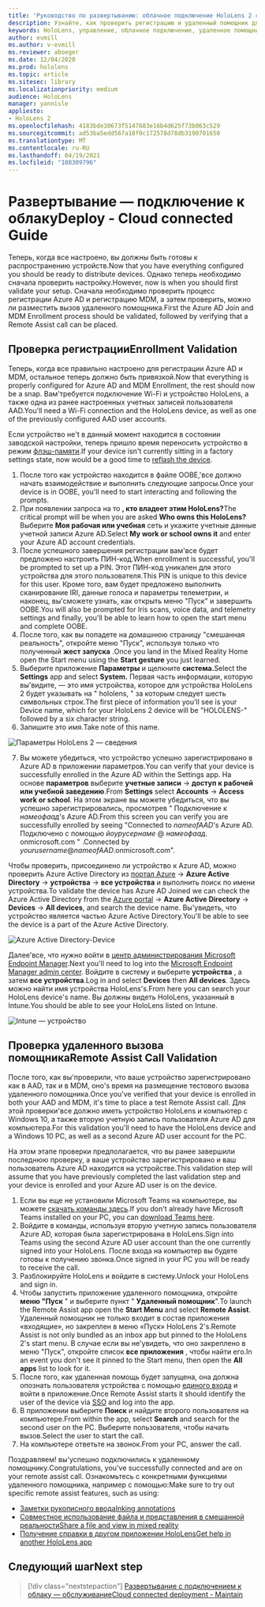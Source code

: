 ```yaml
---
title: 'Руководство по развертыванию: облачное подключение HoloLens 2 с помощью удаленного помощника для развертывания'
description: Узнайте, как проверить регистрацию и удаленный помощник для устройств HoloLens в сети, подключенной к облаку.
keywords: HoloLens, управление, облачное подключение, удаленное помощник, AAD, Azure AD, MDM, управление мобильными устройствами
author: evmill
ms.author: v-evmill
ms.reviewer: aboeger
ms.date: 12/04/2020
ms.prod: hololens
ms.topic: article
ms.sitesec: library
ms.localizationpriority: medium
audience: HoloLens
manager: yannisle
appliesto:
- HoloLens 2
ms.openlocfilehash: 4183bde30673f5147683e16b4d625f73b063c529
ms.sourcegitcommit: ad53ba5edd567a18f0c172578d78db3190701650
ms.translationtype: MT
ms.contentlocale: ru-RU
ms.lasthandoff: 04/19/2021
ms.locfileid: "108309796"
---
```

# <a name="deploy---cloud-connected-guide"></a><span data-ttu-id="4280f-104">Развертывание — подключение к облаку</span><span class="sxs-lookup"><span data-stu-id="4280f-104">Deploy - Cloud connected Guide</span></span>

<span data-ttu-id="4280f-105">Теперь, когда все настроено, вы должны быть готовы к распространению устройств.</span><span class="sxs-lookup"><span data-stu-id="4280f-105">Now that you have everything configured you should be ready to distribute devices.</span></span> <span data-ttu-id="4280f-106">Однако теперь необходимо сначала проверить настройку.</span><span class="sxs-lookup"><span data-stu-id="4280f-106">However, now is when you should first validate your setup.</span></span> <span data-ttu-id="4280f-107">Сначала необходимо проверить процесс регистрации Azure AD и регистрацию MDM, а затем проверить, можно ли разместить вызов удаленного помощника.</span><span class="sxs-lookup"><span data-stu-id="4280f-107">First the Azure AD Join and MDM Enrollment process should be validated, followed by verifying that a Remote Assist call can be placed.</span></span>

## <a name="enrollment-validation"></a><span data-ttu-id="4280f-108">Проверка регистрации</span><span class="sxs-lookup"><span data-stu-id="4280f-108">Enrollment Validation</span></span>

<span data-ttu-id="4280f-109">Теперь, когда все правильно настроено для регистрации Azure AD и MDM, остальное теперь должно быть привязкой.</span><span class="sxs-lookup"><span data-stu-id="4280f-109">Now that everything is properly configured for Azure AD and MDM Enrollment, the rest should now be a snap.</span></span> <span data-ttu-id="4280f-110">Вам&#39;требуется подключение Wi-Fi и устройство HoloLens, а также одна из ранее настроенных учетных записей пользователя AAD.</span><span class="sxs-lookup"><span data-stu-id="4280f-110">You&#39;ll need a Wi-Fi connection and the HoloLens device, as well as one of the previously configured AAD user accounts.</span></span>

<span data-ttu-id="4280f-111">Если устройство не&#39;t в данный момент находится в состоянии заводской настройки, теперь пришло время переносить устройство в режим [флэш-памяти](https://docs.microsoft.com/hololens/hololens-recovery#clean-reflash-the-device).</span><span class="sxs-lookup"><span data-stu-id="4280f-111">If your device isn&#39;t currently sitting in a factory settings state, now would be a good time to [reflash the device](https://docs.microsoft.com/hololens/hololens-recovery#clean-reflash-the-device).</span></span>

1. <span data-ttu-id="4280f-112">После того как устройство находится в файле OOBE,&#39;все должно начать взаимодействие и выполнить следующие запросы.</span><span class="sxs-lookup"><span data-stu-id="4280f-112">Once your device is in OOBE, you&#39;ll need to start interacting and following the prompts.</span></span> 
1. <span data-ttu-id="4280f-113">При появлении запроса на то **, кто владеет этим HoloLens?**</span><span class="sxs-lookup"><span data-stu-id="4280f-113">The critical prompt will be when you are asked **Who owns this HoloLens?**</span></span> <span data-ttu-id="4280f-114">Выберите **Моя рабочая или учебная** сеть и укажите учетные данные учетной записи Azure AD.</span><span class="sxs-lookup"><span data-stu-id="4280f-114">Select **My work or school owns it** and enter your Azure AD account credentials.</span></span>
1. <span data-ttu-id="4280f-115">После успешного завершения регистрации вам&#39;все будет предложено настроить ПИН-код.</span><span class="sxs-lookup"><span data-stu-id="4280f-115">When enrollment is successful, you&#39;ll be prompted to set up a PIN.</span></span> <span data-ttu-id="4280f-116">Этот ПИН-код уникален для этого устройства для этого пользователя.</span><span class="sxs-lookup"><span data-stu-id="4280f-116">This PIN is unique to this device for this user.</span></span> <span data-ttu-id="4280f-117">Кроме того, вам будет предложено выполнить сканирование IRI, данные голоса и параметры телеметрии, и наконец, вы&#39;сможете узнать, как открыть меню "Пуск" и завершить OOBE.</span><span class="sxs-lookup"><span data-stu-id="4280f-117">You will also be prompted for Iris scans, voice data, and telemetry settings and finally, you&#39;ll be able to learn how to open the start menu and complete OOBE.</span></span>
1. <span data-ttu-id="4280f-118">После того, как вы попадете на домашнюю страницу "смешанная реальность", откройте меню "Пуск", используя только что полученный **жест запуска** .</span><span class="sxs-lookup"><span data-stu-id="4280f-118">Once you land in the Mixed Reality Home open the Start menu using the **Start gesture** you just learned.</span></span>
1. <span data-ttu-id="4280f-119">Выберите приложение **Параметры** и щелкните **система.**</span><span class="sxs-lookup"><span data-stu-id="4280f-119">Select the **Settings** app and select **System.**</span></span> <span data-ttu-id="4280f-120">Первая часть информации, которую вы&#39;видите, — это имя устройства, которое для устройства HoloLens 2 будет указывать на &quot; hololens, &quot; за которым следует шесть символьных строк.</span><span class="sxs-lookup"><span data-stu-id="4280f-120">The first piece of information you&#39;ll see is your Device name, which for your HoloLens 2 device will be &quot;HOLOLENS-&quot; followed by a six character string.</span></span>
1. <span data-ttu-id="4280f-121">Запишите это имя.</span><span class="sxs-lookup"><span data-stu-id="4280f-121">Take note of this name.</span></span>

![Параметры HoloLens 2 — сведения](./images/hololens2-settings-about.jpg)

7. <span data-ttu-id="4280f-123">Вы можете убедиться, что устройство успешно зарегистрировано в Azure AD в приложении параметров.</span><span class="sxs-lookup"><span data-stu-id="4280f-123">You can verify that your device is successfully enrolled in the Azure AD within the Settings app.</span></span> <span data-ttu-id="4280f-124">На основе **параметров** выберите **учетные записи**  ->  **доступ к рабочей или учебной заведению**.</span><span class="sxs-lookup"><span data-stu-id="4280f-124">From **Settings** select **Accounts** -> **Access work or school**.</span></span> <span data-ttu-id="4280f-125">На этом экране вы можете убедиться, что вы успешно зарегистрировались, просмотрев &quot; Подключение к _намеофаад_&#39;s Azure AD.</span><span class="sxs-lookup"><span data-stu-id="4280f-125">From this screen you can verify you are successfully enrolled by seeing &quot;Connected to _nameofAAD_&#39;s Azure AD.</span></span> <span data-ttu-id="4280f-126">Подключено с помощью _йоурусернаме_ @ _намеофаад_. onmicrosoft.com &quot; .</span><span class="sxs-lookup"><span data-stu-id="4280f-126">Connected by _yourusername_@_nameofAAD_.onmicrosoft.com&quot;.</span></span>


<span data-ttu-id="4280f-127">Чтобы проверить, присоединено ли устройство к Azure AD, можно проверить Azure Active Directory из [портал Azure](https://portal.azure.com/#home)  ->  **Azure Active Directory**  ->  **устройства**  ->  **все устройства** и выполнить поиск по имени устройства.</span><span class="sxs-lookup"><span data-stu-id="4280f-127">To validate the device has Azure AD Joined we can check the Azure Active Directory from the [Azure portal](https://portal.azure.com/#home) -> **Azure Active Directory** -> **Devices** -> **All devices**, and search the device name.</span></span> <span data-ttu-id="4280f-128">Вы&#39;увидеть, что устройство является частью Azure Active Directory.</span><span class="sxs-lookup"><span data-stu-id="4280f-128">You&#39;ll be able to see the device is a part of the Azure Active Directory.</span></span>


![Azure Active Directory-Device](./images/aad-enrollment.png)

<span data-ttu-id="4280f-130">Далее&#39;все, что нужно войти в [центр администрирования Microsoft Endpoint Manager](https://endpoint.microsoft.com/#home).</span><span class="sxs-lookup"><span data-stu-id="4280f-130">Next you&#39;ll need to log into the [Microsoft Endpoint Manager admin center](https://endpoint.microsoft.com/#home).</span></span> <span data-ttu-id="4280f-131">Войдите в систему и выберите **устройства** , а затем **все устройства**.</span><span class="sxs-lookup"><span data-stu-id="4280f-131">Log in and select **Devices** then **All devices**.</span></span> <span data-ttu-id="4280f-132">Здесь можно найти имя устройства HoloLens&#39;s.</span><span class="sxs-lookup"><span data-stu-id="4280f-132">From here you can search your HoloLens device&#39;s name.</span></span> <span data-ttu-id="4280f-133">Вы должны видеть HoloLens, указанный в Intune.</span><span class="sxs-lookup"><span data-stu-id="4280f-133">You should be able to see your HoloLens listed on Intune.</span></span>

![Intune — устройство](./images/endpoint-all-devices-enrolled.png)

## <a name="remote-assist-call-validation"></a><span data-ttu-id="4280f-135">Проверка удаленного вызова помощника</span><span class="sxs-lookup"><span data-stu-id="4280f-135">Remote Assist Call Validation</span></span>

<span data-ttu-id="4280f-136">После того, как вы&#39;проверили, что ваше устройство зарегистрировано как в AAD, так и в MDM, оно&#39;s время на размещение тестового вызова удаленного помощника.</span><span class="sxs-lookup"><span data-stu-id="4280f-136">Once you&#39;ve verified that your device is enrolled in both your AAD and MDM, it&#39;s time to place a test Remote Assist call.</span></span> <span data-ttu-id="4280f-137">Для этой проверки&#39;все должно иметь устройство HoloLens и компьютер с Windows 10, а также вторую учетную запись пользователя Azure AD для компьютера.</span><span class="sxs-lookup"><span data-stu-id="4280f-137">For this validation you&#39;ll need to have the HoloLens device and a Windows 10 PC, as well as a second Azure AD user account for the PC.</span></span>

<span data-ttu-id="4280f-138">На этом этапе проверки предполагается, что вы ранее завершили последнюю проверку, а ваше устройство зарегистрировано и ваш пользователь Azure AD находится на устройстве.</span><span class="sxs-lookup"><span data-stu-id="4280f-138">This validation step will assume that you have previously completed the last validation step and your device is enrolled and your Azure AD user is on the device.</span></span>


1. <span data-ttu-id="4280f-139">Если вы еще не установили Microsoft Teams на компьютере, вы можете [скачать команды здесь](https://www.microsoft.com/microsoft-365/microsoft-teams/download-app).</span><span class="sxs-lookup"><span data-stu-id="4280f-139">If you don't already have Microsoft Teams installed on your PC, you can [download Teams here](https://www.microsoft.com/microsoft-365/microsoft-teams/download-app).</span></span>
2. <span data-ttu-id="4280f-140">Войдите в команды, используя вторую учетную запись пользователя Azure AD, которая была зарегистрирована в HoloLens.</span><span class="sxs-lookup"><span data-stu-id="4280f-140">Sign into Teams using the second  Azure AD user account than the one currently signed into your HoloLens.</span></span> <span data-ttu-id="4280f-141">После входа на компьютер вы будете готовы к получению звонка.</span><span class="sxs-lookup"><span data-stu-id="4280f-141">Once signed in your PC you will be ready to receive the call.</span></span>
3. <span data-ttu-id="4280f-142">Разблокируйте HoloLens и войдите в систему.</span><span class="sxs-lookup"><span data-stu-id="4280f-142">Unlock your HoloLens and sign in.</span></span>
4. <span data-ttu-id="4280f-143">Чтобы запустить приложение удаленного помощника, откройте **меню "Пуск** " и выберите пункт " **Удаленный помощник**".</span><span class="sxs-lookup"><span data-stu-id="4280f-143">To launch the Remote Assist app open the **Start Menu** and select **Remote Assist**.</span></span> <span data-ttu-id="4280f-144">Удаленный помощник не только входит в состав приложения «входящие», но закреплен в меню «Пуск» HoloLens 2&#39;s.</span><span class="sxs-lookup"><span data-stu-id="4280f-144">Remote Assist is not only bundled as an inbox app but pinned to the HoloLens 2&#39;s start menu.</span></span> <span data-ttu-id="4280f-145">В случае если вы не&#39;увидеть, что оно закреплено в меню "Пуск", откройте список **все приложения** , чтобы найти его.</span><span class="sxs-lookup"><span data-stu-id="4280f-145">In an event you don&#39;t see it pinned to the Start menu, then open the **All apps** list to look for it.</span></span>
5. <span data-ttu-id="4280f-146">После того, как удаленная помощь будет запущена, она должна опознать пользователя устройства с помощью [единого входа](https://docs.microsoft.com/azure/active-directory/manage-apps/what-is-single-sign-on) и войти в приложение.</span><span class="sxs-lookup"><span data-stu-id="4280f-146">Once Remote Assist starts it should identify the user of the device via [SSO](https://docs.microsoft.com/azure/active-directory/manage-apps/what-is-single-sign-on) and log into the app.</span></span>
6. <span data-ttu-id="4280f-147">В приложении выберите **Поиск** и найдите второго пользователя на компьютере.</span><span class="sxs-lookup"><span data-stu-id="4280f-147">From within the app, select **Search** and search for the second user on the PC.</span></span> <span data-ttu-id="4280f-148">Выберите пользователя, чтобы начать вызов.</span><span class="sxs-lookup"><span data-stu-id="4280f-148">Select the user to start the call.</span></span>
7. <span data-ttu-id="4280f-149">На компьютере ответьте на звонок.</span><span class="sxs-lookup"><span data-stu-id="4280f-149">From your PC, answer the call.</span></span>

<span data-ttu-id="4280f-150">Поздравляем! вы&#39;успешно подключились к удаленному помощнику.</span><span class="sxs-lookup"><span data-stu-id="4280f-150">Congratulations, you&#39;ve successfully connected and are on your remote assist call.</span></span> <span data-ttu-id="4280f-151">Ознакомьтесь с конкретными функциями удаленного помощника, например с помощью:</span><span class="sxs-lookup"><span data-stu-id="4280f-151">Make sure to try out specific remote assist features, such as using:</span></span>

- [<span data-ttu-id="4280f-152">Заметки рукописного ввода</span><span class="sxs-lookup"><span data-stu-id="4280f-152">Inking annotations</span></span>](https://docs.microsoft.com/dynamics365/mixed-reality/remote-assist/add-annotations-hololens)
- [<span data-ttu-id="4280f-153">Совместное использование файла и представления в смешанной реальности</span><span class="sxs-lookup"><span data-stu-id="4280f-153">Share a file and view in mixed reality</span></span>](https://docs.microsoft.com/dynamics365/mixed-reality/remote-assist/display-save-files)
- [<span data-ttu-id="4280f-154">Получение справки в другом приложении HoloLens</span><span class="sxs-lookup"><span data-stu-id="4280f-154">Get help in another HoloLens app</span></span>](https://docs.microsoft.com/dynamics365/mixed-reality/remote-assist/get-help-hololens-app-hololens)

## <a name="next-step"></a><span data-ttu-id="4280f-155">Следующий шаг</span><span class="sxs-lookup"><span data-stu-id="4280f-155">Next step</span></span>

> [!div class="nextstepaction"]
> [<span data-ttu-id="4280f-156">Развертывание с подключением к облаку — обслуживание</span><span class="sxs-lookup"><span data-stu-id="4280f-156">Cloud connected deployment - Maintain</span></span>](hololens2-cloud-connected-maintain.md)